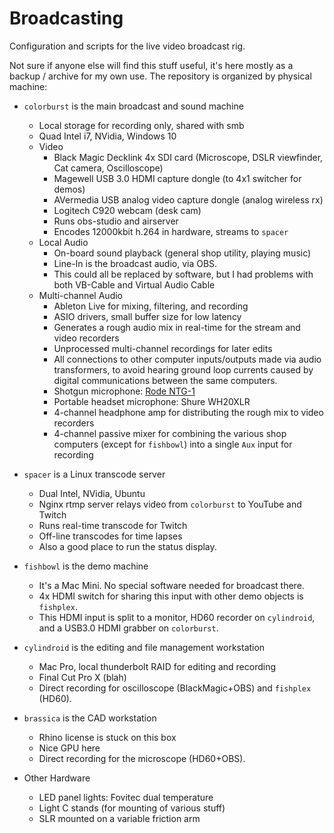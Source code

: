 # Broadcasting
Configuration and scripts for the live video broadcast rig.

Not sure if anyone else will find this stuff useful, it's here mostly as a backup / archive for my own use. The repository is organized by physical machine:

* `colorburst` is the main broadcast and sound machine
	* Local storage for recording only, shared with smb
	* Quad Intel i7, NVidia, Windows 10
	* Video
		* Black Magic Decklink 4x SDI card (Microscope, DSLR viewfinder, Cat camera, Oscilloscope)
		* Magewell USB 3.0 HDMI capture dongle (to 4x1 switcher for demos)
		* AVermedia USB analog video capture dongle (analog wireless rx)
		* Logitech C920 webcam (desk cam)
		* Runs obs-studio and airserver
		* Encodes 12000kbit h.264 in hardware, streams to `spacer`
	* Local Audio
		* On-board sound playback (general shop utility, playing music)
		* Line-In is the broadcast audio, via OBS.
		* This could all be replaced by software, but I had problems with both VB-Cable and Virtual Audio Cable
	* Multi-channel Audio
		* Ableton Live for mixing, filtering, and recording
		* ASIO drivers, small buffer size for low latency
		* Generates a rough audio mix in real-time for the stream and video recorders
		* Unprocessed multi-channel recordings for later edits
		* All connections to other computer inputs/outputs made via audio transformers, to avoid hearing ground loop currents caused by digital communications between the same computers.
		* Shotgun microphone: [Rode NTG-1](http://www.rode.com/microphones/ntg-1)
		* Portable headset microphone: Shure WH20XLR
		* 4-channel headphone amp for distributing the rough mix to video recorders
		* 4-channel passive mixer for combining the various shop computers (except for `fishbowl`) into a single `Aux` input for recording

* `spacer` is a Linux transcode server
	* Dual Intel, NVidia, Ubuntu
	* Nginx rtmp server relays video from `colorburst` to YouTube and Twitch
	* Runs real-time transcode for Twitch
	* Off-line transcodes for time lapses
	* Also a good place to run the status display.

* `fishbowl` is the demo machine
   * It's a Mac Mini. No special software needed for broadcast there.
   * 4x HDMI switch for sharing this input with other demo objects is `fishplex`.
   * This HDMI input is split to a monitor, HD60 recorder on `cylindroid`, and a USB3.0 HDMI grabber on `colorburst`.

* `cylindroid` is the editing and file management workstation
	* Mac Pro, local thunderbolt RAID for editing and recording
	* Final Cut Pro X (blah)
	* Direct recording for oscilloscope (BlackMagic+OBS) and `fishplex` (HD60).

* `brassica` is the CAD workstation
   * Rhino license is stuck on this box
   * Nice GPU here
   * Direct recording for the microscope (HD60+OBS).
   
* Other Hardware
	* LED panel lights: Fovitec dual temperature
	* Light C stands (for mounting of various stuff)
	* SLR mounted on a variable friction arm
